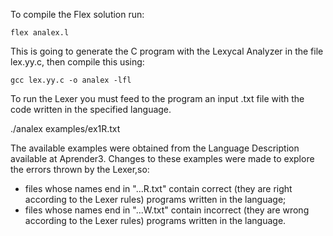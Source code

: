 To compile the Flex solution run:

```flex analex.l```

This is going to generate the C program with the Lexycal Analyzer in the file lex.yy.c, then compile this using:

```gcc lex.yy.c -o analex -lfl```

To run the Lexer you must feed to the program an input .txt file with the code written in the specified language.

./analex examples/ex1R.txt

The available examples were obtained from the Language Description available at Aprender3.
Changes to these examples were made to explore the errors thrown by the Lexer,so:
- files whose names end in "...R.txt" contain correct (they are right according to the Lexer rules) programs written in the language;
- files whose names end in "...W.txt" contain incorrect (they are wrong according to the Lexer rules) programs written in the language.


